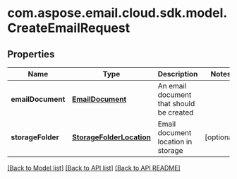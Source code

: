 
# com.aspose.email.cloud.sdk.model.CreateEmailRequest

## Properties
Name | Type | Description | Notes
------------ | ------------- | ------------- | -------------
**emailDocument** | [**EmailDocument**](EmailDocument.md) | An email document that should be created | 
**storageFolder** | [**StorageFolderLocation**](StorageFolderLocation.md) | Email document location in storage |  [optional]


[[Back to Model list]](README.md#documentation-for-models) [[Back to API list]](README.md#documentation-for-api-endpoints) [[Back to API README]](README.md)

